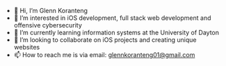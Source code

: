 - 👋 Hi, I’m Glenn Koranteng
- 👀 I’m interested in iOS development, full stack web development and offensive cybersecurity
- 🌱 I’m currently learning information systems at the University of Dayton
- 💞️ I’m looking to collaborate on iOS projects and creating unique websites
- 📫 How to reach me is via email: glennkoranteng01@gmail.com
